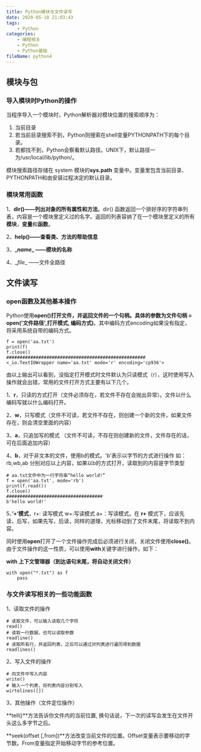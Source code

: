 ```yaml
---
title: Python模块与文件读写
date: 2020-05-10 21:03:43
tags:
	- Python
categories:
	- 编程相关
	- Python
	- Python基础
fileName: python4
---
```


## 模块与包

### 导入模块时Python的操作

当程序导入一个模块时，Python解析器对模块位置的搜索顺序为：

1. 当前目录
2. 若当前目录搜索不到，Python则搜索在shell变量PYTHONPATH下的每个目录。
3. 若都找不到，Python会察看默认路径。UNIX下，默认路径一为/usr/local/lib/python/。

模块搜索路径存储在 system 模块的**sys.path** 变量中。变量里包含当前目录、PYTHONPATH和由安装过程决定的默认目录。



### 模块常用函数

1、**dir()——列出对象的所有属性和方法**。dir() 函数返回一个排好序的字符串列表，内容是一个模块里定义过的名字。返回的列表容纳了在一个模块里定义的所有**模块**，**变量**和**函数**。

2、**help()——查看类、方法的帮助信息**

3、**\__name__ ——模块的名称**

4、\__file__ ——文件全路径



## 文件读写

### open函数及其他基本操作

Python使用**open()**打开文件，并返回文件的一个句柄。具体的参数为**文件句柄 = open('文件路径',打开模式, 编码方式)**。其中编码方式encoding如果没有指定，将采用系统自带的编码方式。

```
f = open('aa.txt')
print(f)
f.close()
####################################################
<_io.TextIOWrapper name='aa.txt' mode='r' encoding='cp936'>
```

由以上输出可以看到，没指定打开模式时文件默认为只读模式（r），这时使用写入操作就会出错，常用的文件打开方式主要有以下几个。

1、**r**，只读的方式打开（文件必须存在，若文件不存在会抛出异常）。文件以什么编码写就以什么编码打开。

2、**w**，只写模式（文件不可读，若文件不存在，则创建一个新的文件，如果文件存在，则会清空里面的内容）

3、**a**，只追加写的模式 （文件不可读，不存在则创建新的文件，文件存在的话，可在后面追加内容）

4、**b**，对于非文本的文件，使用b的模式。'b'表示以字节的方式进行操作 如：rb,wb,ab 分别对应以上内容，如果以b的方式打开，读取到的内容是字节类型

```
# aa.txt文件中为一行字符串“hello world!”
f = open('aa.txt', mode='rb')
print(f.read())
f.close()
####################################
b'hello world!'
```

5、**’+‘模式**，r+: 读写模式  w+:写读模式  a+：写读模式。在 **r+** 模式下，应该先读，后写，如果先写，后读，同样的道理，光标移动到了文件末尾，将读取不到内容。

同时使用**open**打开了一个文件操作完成后必须进行关闭，关闭文件使用**close()**。由于文件操作的这一性质，可以使用**with**关键字进行操作，如下：

**with 上下文管理器（到达语句末尾，将自动关闭文件）**

```
with open("*.txt") as f
	pass
```



### 与文件读写相关的一些功能函数

1、读取文件的操作

```
# 读取文件，可以输入读取几个字符
read()
# 读取一行数据，也可以读取参数
readline()
# 读取所有行，并返回列表，之后可以通过对列表进行遍历得到数据
readlines()
```

2、写入文件的操作

```
# 向文件中写入内容
write()
# 输入一个列表，将列表内容分别写入
wirtelines([])
```

3、其他操作（文件定位操作）

**tell()**方法告诉你文件内的当前位置, 换句话说，下一次的读写会发生在文件开头这么多字节之后。

**seek(offset [,from])**方法改变当前文件的位置。Offset变量表示要移动的字节数。From变量指定开始移动字节的参考位置。